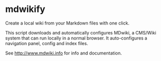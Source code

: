 # mdwikify
Create a local wiki from your Markdown files with one click.

This script downloads and automatically configures MDwiki, a CMS/Wiki
system that can run locally in a normal browser. It auto-configures a
navigation panel, config and index files. 

See http://www.mdwiki.info for info and documentation.
